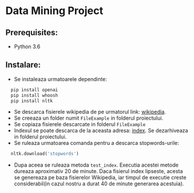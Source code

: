 # Data Mining Project

## Prerequisites:
- Python 3.6

## Instalare:
- Se instaleaza urmatoarele dependinte:
```bash
  pip install openai
  pip install whoosh
  pip install nltk
```
- Se descarca fisierele wikipedia de pe urmatorul link: [wikipedia](https://www.dropbox.com/s/nzlb96ejt3lhd7g/wiki-subset-20140602.tar.gz?dl=0).
- Se creeaza un folder numit ```FileExample``` in folderul proiectului.
- Se copiaza fisierele descarcate in folderul ```FileExample```
- Indexul se poate descarca de la aceasta adresa: [index](https://we.tl/t-Zan9tYYWGb). Se dezarhiveaza in folderul proiectului.
- Se ruleaza urmatoarea comanda pentru a descarca stopwords-urile:
```python
  nltk.download('stopwords')
```
- Dupa aceea se ruleaza metoda ```test_index```. Executia acestei metode dureaza aproximativ 20 de minute. Daca fisierul index lipseste,
acesta se genereaza pe baza fisierelor Wikipedia, iar timpul de executie creste considerabil(in cazul nostru a durat 40 de minute generarea acestuia). 
